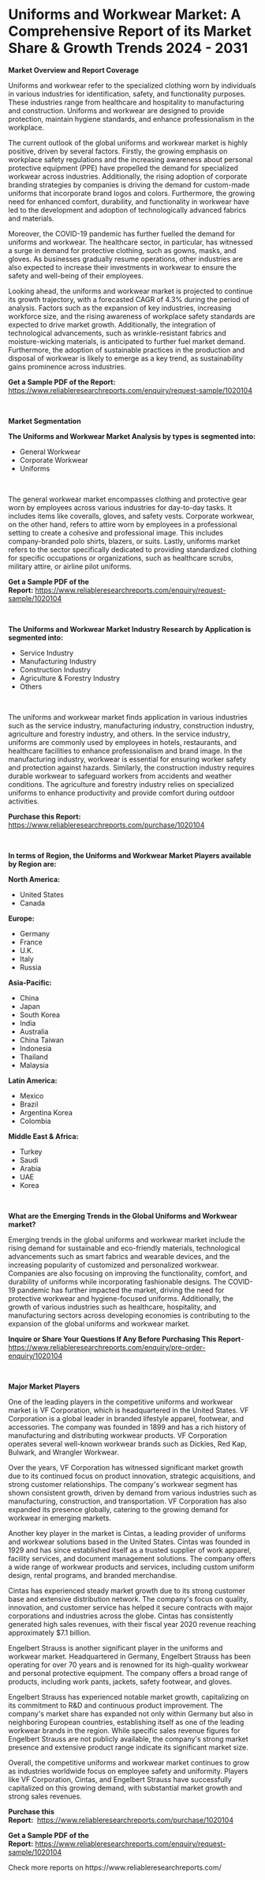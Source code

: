 <p><h1>Uniforms and Workwear Market: A Comprehensive Report of its Market Share & Growth Trends 2024 - 2031</h1></p><p><strong>Market Overview and Report Coverage</strong></p>
<p><p>Uniforms and workwear refer to the specialized clothing worn by individuals in various industries for identification, safety, and functionality purposes. These industries range from healthcare and hospitality to manufacturing and construction. Uniforms and workwear are designed to provide protection, maintain hygiene standards, and enhance professionalism in the workplace.</p><p>The current outlook of the global uniforms and workwear market is highly positive, driven by several factors. Firstly, the growing emphasis on workplace safety regulations and the increasing awareness about personal protective equipment (PPE) have propelled the demand for specialized workwear across industries. Additionally, the rising adoption of corporate branding strategies by companies is driving the demand for custom-made uniforms that incorporate brand logos and colors. Furthermore, the growing need for enhanced comfort, durability, and functionality in workwear have led to the development and adoption of technologically advanced fabrics and materials.</p><p>Moreover, the COVID-19 pandemic has further fuelled the demand for uniforms and workwear. The healthcare sector, in particular, has witnessed a surge in demand for protective clothing, such as gowns, masks, and gloves. As businesses gradually resume operations, other industries are also expected to increase their investments in workwear to ensure the safety and well-being of their employees.</p><p>Looking ahead, the uniforms and workwear market is projected to continue its growth trajectory, with a forecasted CAGR of 4.3% during the period of analysis. Factors such as the expansion of key industries, increasing workforce size, and the rising awareness of workplace safety standards are expected to drive market growth. Additionally, the integration of technological advancements, such as wrinkle-resistant fabrics and moisture-wicking materials, is anticipated to further fuel market demand. Furthermore, the adoption of sustainable practices in the production and disposal of workwear is likely to emerge as a key trend, as sustainability gains prominence across industries.</p></p>
<p><strong>Get a Sample PDF of the Report:</strong> <a href="https://www.reliableresearchreports.com/enquiry/request-sample/1020104">https://www.reliableresearchreports.com/enquiry/request-sample/1020104</a></p>
<p>&nbsp;</p>
<p><strong>Market Segmentation</strong></p>
<p><strong>The Uniforms and Workwear Market Analysis by types is segmented into:</strong></p>
<p><ul><li>General Workwear</li><li>Corporate Workwear</li><li>Uniforms</li></ul></p>
<p>&nbsp;</p>
<p><p>The general workwear market encompasses clothing and protective gear worn by employees across various industries for day-to-day tasks. It includes items like coveralls, gloves, and safety vests. Corporate workwear, on the other hand, refers to attire worn by employees in a professional setting to create a cohesive and professional image. This includes company-branded polo shirts, blazers, or suits. Lastly, uniforms market refers to the sector specifically dedicated to providing standardized clothing for specific occupations or organizations, such as healthcare scrubs, military attire, or airline pilot uniforms.</p></p>
<p><strong>Get a Sample PDF of the Report:</strong>&nbsp;<a href="https://www.reliableresearchreports.com/enquiry/request-sample/1020104">https://www.reliableresearchreports.com/enquiry/request-sample/1020104</a></p>
<p>&nbsp;</p>
<p><strong>The Uniforms and Workwear Market Industry Research by Application is segmented into:</strong></p>
<p><ul><li>Service Industry</li><li>Manufacturing Industry</li><li>Construction Industry</li><li>Agriculture & Forestry Industry</li><li>Others</li></ul></p>
<p>&nbsp;</p>
<p><p>The uniforms and workwear market finds application in various industries such as the service industry, manufacturing industry, construction industry, agriculture and forestry industry, and others. In the service industry, uniforms are commonly used by employees in hotels, restaurants, and healthcare facilities to enhance professionalism and brand image. In the manufacturing industry, workwear is essential for ensuring worker safety and protection against hazards. Similarly, the construction industry requires durable workwear to safeguard workers from accidents and weather conditions. The agriculture and forestry industry relies on specialized uniforms to enhance productivity and provide comfort during outdoor activities.</p></p>
<p><strong>Purchase this Report:</strong>&nbsp; <a href="https://www.reliableresearchreports.com/purchase/1020104">https://www.reliableresearchreports.com/purchase/1020104</a></p>
<p>&nbsp;</p>
<p><strong>In terms of Region, the Uniforms and Workwear Market Players available by Region are:</strong></p>
<p>
    <p> <strong> North America: </strong>
        <ul>
            <li>United States</li>
            <li>Canada</li>
        </ul>
        </p> 
    <p> <strong> Europe: </strong>
        <ul>
            <li>Germany</li>
            <li>France</li>
            <li>U.K.</li>
            <li>Italy</li>
            <li>Russia</li>
        </ul>
        </p> 
    <p> <strong> Asia-Pacific: </strong>
        <ul>
            <li>China</li>
            <li>Japan</li>
            <li>South Korea</li>
            <li>India</li>
            <li>Australia</li>
            <li>China Taiwan</li>
            <li>Indonesia</li>
            <li>Thailand</li>
            <li>Malaysia</li>
        </ul>
        </p> 
    <p> <strong> Latin America: </strong>
        <ul>
            <li>Mexico</li>
            <li>Brazil</li>
            <li>Argentina Korea</li>
            <li>Colombia</li>
        </ul>
        </p> 
    <p> <strong> Middle East & Africa: </strong>
        <ul>
            <li>Turkey</li>
            <li>Saudi</li>
            <li>Arabia</li>
            <li>UAE</li>
            <li>Korea</li>
        </ul>
    </p>
    </p>
<p>&nbsp;</p>
<p><strong>What are the Emerging Trends in the Global Uniforms and Workwear market?</strong></p>
<p><p>Emerging trends in the global uniforms and workwear market include the rising demand for sustainable and eco-friendly materials, technological advancements such as smart fabrics and wearable devices, and the increasing popularity of customized and personalized workwear. Companies are also focusing on improving the functionality, comfort, and durability of uniforms while incorporating fashionable designs. The COVID-19 pandemic has further impacted the market, driving the need for protective workwear and hygiene-focused uniforms. Additionally, the growth of various industries such as healthcare, hospitality, and manufacturing sectors across developing economies is contributing to the expansion of the global uniforms and workwear market.</p></p>
<p><strong>Inquire or Share Your Questions If Any Before Purchasing This Report</strong>- <a href="https://www.reliableresearchreports.com/enquiry/pre-order-enquiry/1020104">https://www.reliableresearchreports.com/enquiry/pre-order-enquiry/1020104</a></p>
<p>&nbsp;</p>
<p><strong>Major Market Players</strong></p>
<p><p>One of the leading players in the competitive uniforms and workwear market is VF Corporation, which is headquartered in the United States. VF Corporation is a global leader in branded lifestyle apparel, footwear, and accessories. The company was founded in 1899 and has a rich history of manufacturing and distributing workwear products. VF Corporation operates several well-known workwear brands such as Dickies, Red Kap, Bulwark, and Wrangler Workwear. </p><p>Over the years, VF Corporation has witnessed significant market growth due to its continued focus on product innovation, strategic acquisitions, and strong customer relationships. The company's workwear segment has shown consistent growth, driven by demand from various industries such as manufacturing, construction, and transportation. VF Corporation has also expanded its presence globally, catering to the growing demand for workwear in emerging markets.</p><p>Another key player in the market is Cintas, a leading provider of uniforms and workwear solutions based in the United States. Cintas was founded in 1929 and has since established itself as a trusted supplier of work apparel, facility services, and document management solutions. The company offers a wide range of workwear products and services, including custom uniform design, rental programs, and branded merchandise.</p><p>Cintas has experienced steady market growth due to its strong customer base and extensive distribution network. The company's focus on quality, innovation, and customer service has helped it secure contracts with major corporations and industries across the globe. Cintas has consistently generated high sales revenues, with their fiscal year 2020 revenue reaching approximately $7.1 billion.</p><p>Engelbert Strauss is another significant player in the uniforms and workwear market. Headquartered in Germany, Engelbert Strauss has been operating for over 70 years and is renowned for its high-quality workwear and personal protective equipment. The company offers a broad range of products, including work pants, jackets, safety footwear, and gloves.</p><p>Engelbert Strauss has experienced notable market growth, capitalizing on its commitment to R&D and continuous product improvement. The company's market share has expanded not only within Germany but also in neighboring European countries, establishing itself as one of the leading workwear brands in the region. While specific sales revenue figures for Engelbert Strauss are not publicly available, the company's strong market presence and extensive product range indicate its significant market size.</p><p>Overall, the competitive uniforms and workwear market continues to grow as industries worldwide focus on employee safety and uniformity. Players like VF Corporation, Cintas, and Engelbert Strauss have successfully capitalized on this growing demand, with substantial market growth and strong sales revenues.</p></p>
<p><strong>Purchase this Report:</strong>&nbsp;&nbsp;<a href="https://www.reliableresearchreports.com/purchase/1020104">https://www.reliableresearchreports.com/purchase/1020104</a></p>
<p></p>
<p><strong>Get a Sample PDF of the Report:</strong>&nbsp;<a href="https://www.reliableresearchreports.com/enquiry/request-sample/1020104">https://www.reliableresearchreports.com/enquiry/request-sample/1020104</a></p>
<p>Check more reports on https://www.reliableresearchreports.com/</p>